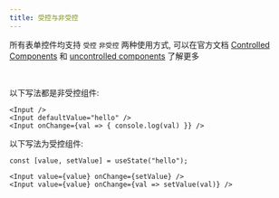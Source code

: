 ```yaml
---
title: 受控与非受控
---
```


所有表单控件均支持 `受控` `非受控` 两种使用方式, 可以在官方文档 [Controlled Components](https://reactjs.org/docs/forms.html#controlled-components) 和 [uncontrolled components](https://reactjs.org/docs/uncontrolled-components.html) 了解更多

<br/>

以下写法都是非受控组件:

```tsx
<Input />
<Input defaultValue="hello" />
<Input onChange={val => { console.log(val) }} />
```

以下写法为受控组件:

```tsx
const [value, setValue] = useState("hello");

<Input value={value} onChange={setValue} />
<Input value={value} onChange={val => setValue(val)} />
```
